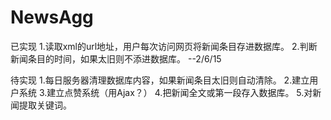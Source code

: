 # NewsAgg
已实现
1.读取xml的url地址，用户每次访问网页将新闻条目存进数据库。
2.判断新闻条目的时间，如果太旧则不添进数据库。     --2/6/15

待实现
1.每日服务器清理数据库内容，如果新闻条目太旧则自动清除。
2.建立用户系统
3.建立点赞系统（用Ajax？）
4.把新闻全文或第一段存入数据库。
5.对新闻提取关键词。

